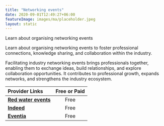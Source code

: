 ```yaml
---
title: "Networking events"
date: 2020-09-01T12:49:27+06:00
featureImage: images/ma/placeholder.jpeg
layout: static
---
```


Learn about organising networking events

Learn about organising networking events to foster professional connections, knowledge sharing, and collaboration within the industry.

Facilitating industry networking events brings professionals together, enabling them to exchange ideas, build relationships, and explore collaboration opportunities. It contributes to professional growth, expands networks, and strengthens the industry ecosystem.

| Provider Links      | Free or Paid  |  
| :-----------          | :--------------:      |  
| [**Red water events**](https://www.redwaterevents.com/blog/how-to-facilitate-a-networking-event) | Free | 
| [**Indeed**](https://www.indeed.com/career-advice/career-development/planning-a-networking-event) | Free  | 
| [**Eventia**](https://www.eventtia.com/en/blog/fun-and-engaging-networking-ideas-to-make-your-business-event-a-success) | Free  | 
  

<br/><br/>






